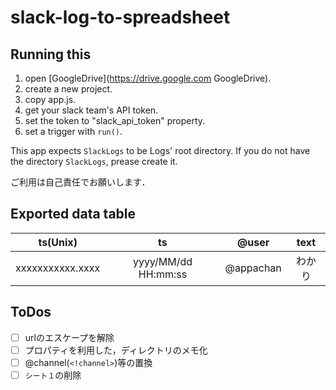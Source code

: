 # slack-log-to-spreadsheet
## Running this
1. open [GoogleDrive](https://drive.google.com GoogleDrive).
2. create a new project.
3. copy app.js.
4. get your slack team's API token.
5. set the token to "slack_api_token" property. 
6. set a trigger with `run()`.

This app expects `SlackLogs` to be Logs' root directory. 
If you do not have the directory `SlackLogs`, prease create it.

ご利用は自己責任でお願いします．

## Exported data table
| ts(Unix)         | ts                  | @user     | text  |
| :-:              | :-:                 | :-:       | :-:   |
| xxxxxxxxxxx.xxxx | yyyy/MM/dd HH:mm:ss | @appachan | わかり |

## ToDos
- [ ] urlのエスケープを解除
- [ ] プロパティを利用した，ディレクトリのメモ化
- [ ] @channel(`<!channel>`)等の置換
- [ ] `シート１`の削除
